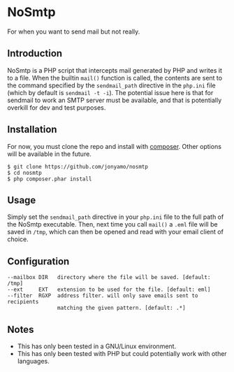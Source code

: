 # NoSmtp

For when you want to send mail but not really.

## Introduction

NoSmtp is a PHP script that intercepts mail generated by PHP and writes it to
a file. When the builtin `mail()` function is called, the contents are sent to
the command specified by the `sendmail_path` directive in the `php.ini` file
(which by default is `sendmail -t -i`). The potential issue here is that for
sendmail to work an SMTP server must be available, and that is potentially
overkill for dev and test purposes.

## Installation

For now, you must clone the repo and install with
[composer](http://getcomposer.org/). Other options will be available in the
future.

    $ git clone https://github.com/jonyamo/nosmtp
    $ cd nosmtp
    $ php composer.phar install

## Usage

Simply set the `sendmail_path` directive in your `php.ini` file to the full
path of the NoSmtp executable. Then, next time you call `mail()` a `.eml` file
will be saved in `/tmp`, which can then be opened and read with your email
client of choice.

## Configuration

    --mailbox DIR   directory where the file will be saved. [default: /tmp]
    --ext     EXT   extension to be used for the file. [default: eml]
    --filter  RGXP  address filter. will only save emails sent to recipients
                    matching the given pattern. [default: .*]

## Notes

* This has only been tested in a GNU/Linux environment.
* This has only been tested with PHP but could potentially work with other
  languages.
